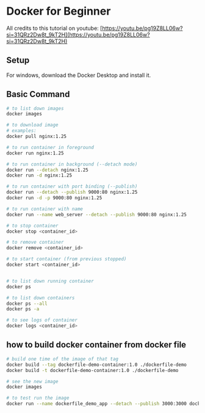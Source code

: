 # Docker for Beginner
All credits to this tutorial on youtube: [https://youtu.be/pg19Z8LL06w?si=31QRz2Dw8t_9kT2H](https://youtu.be/pg19Z8LL06w?si=31QRz2Dw8t_9kT2H)

## Setup
For windows, download the Docker Desktop and install it.

## Basic Command
```bash
# to list down images
docker images

# to download image
# examples:
docker pull nginx:1.25

# to run container in foreground
docker run nginx:1.25

# to run container in background (--detach mode)
docker run --detach nginx:1.25
docker run -d nginx:1.25

# to run container with port binding (--publish)
docker run --detach --publish 9000:80 nginx:1.25
docker run -d -p 9000:80 nginx:1.25

# to run container with name
docker run --name web_server --detach --publish 9000:80 nginx:1.25

# to stop container
docker stop <container_id>

# to remove container
docker remove <container_id>

# to start container (from previous stopped)
docker start <container_id>


# to list down running container
docker ps

# to list down containers
docker ps --all
docker ps -a

# to see logs of container
docker logs <container_id>
```

## how to build docker container from docker file
```bash
# build one time of the image of that tag
docker build --tag dockerfile-demo-container:1.0 ./dockerfile-demo
docker build -t dockerfile-demo-container:1.0 ./dockerfile-demo

# see the new image
docker images

# to test run the image
docker run --name dockerfile_demo_app --detach --publish 3000:3000 dockerfile-demo-container:1.0
```